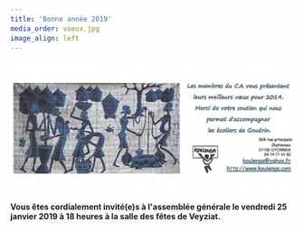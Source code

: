 ```yaml
---
title: 'Bonne année 2019'
media_order: voeux.jpg
image_align: left
---
```


![](voeux.jpg)
**Vous êtes cordialement invité(e)s à l'assemblée générale le vendredi 25 janvier 2019 à 18 heures à la salle des fêtes de Veyziat.**
